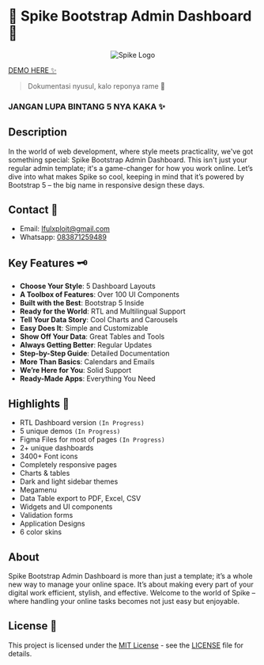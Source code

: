 # 🚀 Spike Bootstrap Admin Dashboard 🚀


<div align="center">
    <img src="https://www.wrappixel.com/wp-content/uploads/edd/2023/09/spike-bootstrap-admin-dashboard-prev-img.jpg" alt="Spike Logo">
</div>

[DEMO HERE ✨](https://ifulxploit.github.io/Spike-Bootstrap-Admin-Dashboard)

> Dokumentasi nyusul, kalo reponya rame 🙏

### JANGAN LUPA BINTANG 5 NYA KAKA ✨

## Description 

In the world of web development, where style meets practicality, we've got something special: Spike Bootstrap Admin Dashboard. This isn't just your regular admin template; it's a game-changer for how you work online. Let’s dive into what makes Spike so cool, keeping in mind that it’s powered by Bootstrap 5 – the big name in responsive design these days.

## Contact 💌

- Email: [Ifulxploit@gmail.com](mailto:Ifulxploit@gmail.com)
- Whatsapp: [083871259489](https://wa.me/6283871259489)

## Key Features 🗝️

- **Choose Your Style**: 5 Dashboard Layouts
- **A Toolbox of Features**: Over 100 UI Components
- **Built with the Best**: Bootstrap 5 Inside
- **Ready for the World**: RTL and Multilingual Support
- **Tell Your Data Story**: Cool Charts and Carousels
- **Easy Does It**: Simple and Customizable
- **Show Off Your Data**: Great Tables and Tools
- **Always Getting Better**: Regular Updates
- **Step-by-Step Guide**: Detailed Documentation
- **More Than Basics**: Calendars and Emails
- **We’re Here for You**: Solid Support
- **Ready-Made Apps**: Everything You Need

## Highlights 💖

- RTL Dashboard version `(In Progress)`
- 5 unique demos `(In Progress)`
- Figma Files for most of pages `(In Progress)`
- 2+ unique dashboards
- 3400+ Font icons
- Completely responsive pages
- Charts & tables
- Dark and light sidebar themes
- Megamenu
- Data Table export to PDF, Excel, CSV
- Widgets and UI components
- Validation forms
- Application Designs
- 6 color skins

## About

Spike Bootstrap Admin Dashboard is more than just a template; it’s a whole new way to manage your online space. It’s about making every part of your digital work efficient, stylish, and effective. Welcome to the world of Spike – where handling your online tasks becomes not just easy but enjoyable.

## License 🪪

This project is licensed under the [MIT License](https://opensource.org/licenses/MIT) - see the [LICENSE](LICENSE) file for details.